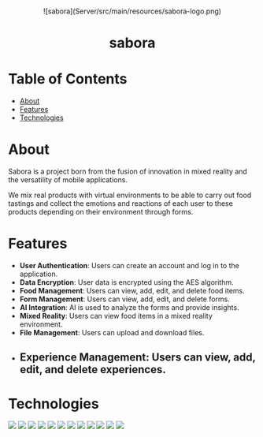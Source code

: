 <h1 align="center">
  <br>
</h1>

<div align="center">![sabora](Server/src/main/resources/sabora-logo.png)</div>


<h1 align="center">
  sabora
  <br>
</h1>

# Table of Contents
- [About](#about)
- [Features](#features)
- [Technologies](#technologies)


# About
Sabora is a project born from the fusion of innovation in mixed reality and the versatility of mobile applications.

We mix real products with virtual environments to be able to carry out food tastings and collect the emotions and reactions of each user to these products depending on their environment through forms.


# Features
- **User Authentication**: Users can create an account and log in to the application.
- **Data Encryption**: User data is encrypted using the AES algorithm.
- **Food Management**: Users can view, add, edit, and delete food items.
- **Form Management**: Users can view, add, edit, and delete forms.
- **AI Integration**: AI is used to analyze the forms and provide insights.
- **Mixed Reality**: Users can view food items in a mixed reality environment.
- **File Management**: Users can upload and download files.
- **Experience Management**: Users can view, add, edit, and delete experiences.
  - 

# Technologies
<img src="https://img.shields.io/badge/Java-ED8B00?style=for-the-badge&logo=openjdk&logoColor=white">
<img src="https://img.shields.io/badge/Spring-6DB33F?style=for-the-badge&logo=spring&logoColor=white">
<img src="https://img.shields.io/badge/Swagger-85EA2D?style=for-the-badge&logo=Swagger&logoColor=white">
<img src="https://img.shields.io/badge/Junit5-25A162?style=for-the-badge&logo=junit5&logoColor=white">
<img src="https://img.shields.io/badge/Nginx-009639?style=for-the-badge&logo=nginx&logoColor=white">
<img src="https://img.shields.io/badge/apache_maven-C71A36?style=for-the-badge&logo=apachemaven&logoColor=white">
<img src="https://img.shields.io/badge/MySQL-005C84?style=for-the-badge&logo=mysql&logoColor=white">
<img src="https://img.shields.io/badge/rabbitmq-%23FF6600.svg?&style=for-the-badge&logo=rabbitmq&logoColor=white">
<img src="https://img.shields.io/badge/Postman-FF6C37?style=for-the-badge&logo=postman&logoColor=white">
<img src="https://img.shields.io/badge/GIT-E44C30?style=for-the-badge&logo=git&logoColor=white">
<img src="https://img.shields.io/badge/Grafana-F2F4F9?style=for-the-badge&logo=grafana&logoColor=orange&labelColor=F2F4F9">
<img src="https://img.shields.io/badge/Prometheus-000000?style=for-the-badge&logo=prometheus&labelColor=000000">